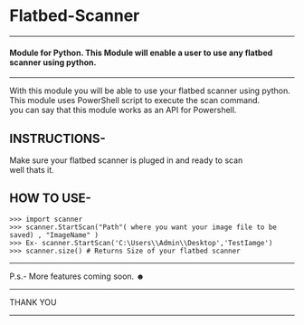 # Flatbed-Scanner


--------------------------------------------------------------------------------------------------- 
   #### Module for Python. This Module will enable a user to use any flatbed scanner using python.

--------------------------------------------------------------------------------------------------- 


With this module you will be able to use your flatbed scanner using python.                       
This module uses PowerShell script to execute the scan command.                          
you can say that this module works as an API for Powershell.                


## INSTRUCTIONS-

Make sure your flatbed scanner is pluged in and ready to scan                                                  
well thats it.


## HOW TO USE-
    ‎>>> import scanner                                                   
    ‎>>> scanner.StartScan("Path"( where you want your image file to be saved) , "ImageName" )                     
    ‎>>> Ex- scanner.StartScan('C:\Users\\Admin\\Desktop','TestIamge') 
    ‎>>> scanner.size() # Returns Size of your flatbed scanner



---------------------------------------------------------------------------------------------------
 
P.s.- More features coming soon. ☻

---------------------------------------------------------------------------------------------------


 THANK YOU

---------------------------------------------------------------------------------------------------
